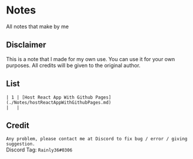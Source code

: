 # Notes
All notes that make by me 

## Disclaimer 
This is a note that I made for my own use. You can use it for your own purposes. All credits will be given to the original author.

## List 
```
| 1 | [Host React App With Github Pages](./Notes/hostReactAppWithGithubPages.md)
|   | 
```

## Credit
`Any problem, please contact me at Discord to fix bug / error / giving suggestion.`<br />
Discord Tag: `Rainly36#0306`